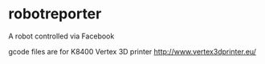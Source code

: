 # robotreporter

A robot controlled via Facebook

gcode files are for K8400 Vertex 3D printer http://www.vertex3dprinter.eu/
